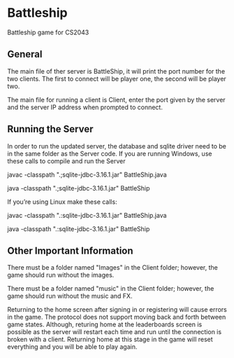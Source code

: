 # Battleship
Battleship game for CS2043

## General
The main file of ther server is BattleShip, it will print the port number for the two clients. The first to connect will be player one, the second will be player two.

The main file for running a client is Client, enter the port given by the server and the server IP address when prompted to connect.

## Running the Server
In order to run the updated server, the database and sqlite driver need to be in the same folder as the Server code. If you are running Windows, use these calls to compile and run the Server 

javac -classpath ".;sqlite-jdbc-3.16.1.jar" BattleShip.java

java -classpath ".;sqlite-jdbc-3.16.1.jar" BattleShip

If you’re using Linux make these calls:

javac -classpath ".:sqlite-jdbc-3.16.1.jar" BattleShip.java

java -classpath ".:sqlite-jdbc-3.16.1.jar" BattleShip

## Other Important Information
There must be a folder named "Images" in the Client folder; however, the game should run without the images.

There must be a folder named "music" in the Client folder; however, the game should run without the music and FX.

Returning to the home screen after signing in or registering will cause errors in the game. The protocol does not support moving back and forth between game states. Although, returing home at the leaderboards screen is possible as the server will restart each time and run until the connection is broken with a client. Returning home at this stage in the game will reset everything and you will be able to play again.

